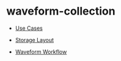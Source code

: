 # waveform-collection

* [Use Cases](use_cases.md)

* [Storage Layout](storage.md)

* [Waveform Workflow](workflow.md)
